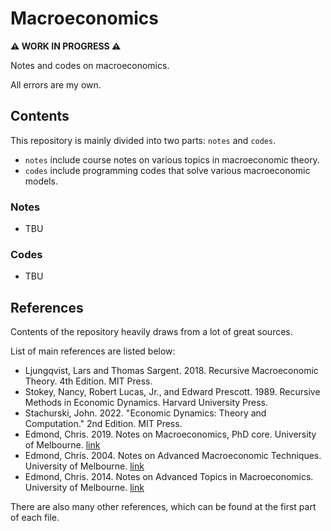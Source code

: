 # Macroeconomics

**⚠️ WORK IN PROGRESS ⚠️**

Notes and codes on macroeconomics.

All errors are my own.

## Contents

This repository is mainly divided into two parts: `notes` and `codes`.

- `notes` include course notes on various topics in macroeconomic theory.
- `codes` include programming codes that solve various macroeconomic models.

### Notes

- TBU

### Codes

- TBU

## References

Contents of the repository heavily draws from a lot of great sources.

List of main references are listed below:

- Ljungqvist, Lars and Thomas Sargent. 2018. Recursive Macroeconomic Theory. 4th Edition. MIT Press.
- Stokey, Nancy, Robert Lucas, Jr., and Edward Prescott. 1989. Recursive Methods in Economic Dynamics. Harvard University Press.
- Stachurski, John. 2022. "Economic Dynamics: Theory and Computation." 2nd Edition. MIT Press.
- Edmond, Chris. 2019. Notes on Macroeconomics, PhD core. University of Melbourne. [link](http://www.chrisedmond.net/phd2019.html)
- Edmond, Chris. 2004. Notes on Advanced Macroeconomic Techniques. University of Melbourne. [link](http://www.chrisedmond.net/amt2004.html)
- Edmond, Chris. 2014. Notes on Advanced Topics in Macroeconomics. University of Melbourne. [link](http://www.chrisedmond.net/phd2014.html)

There are also many other references, which can be found at the first part of each file.
